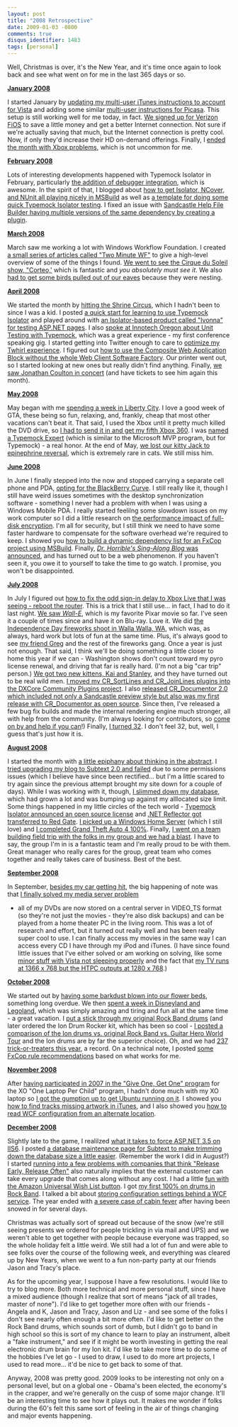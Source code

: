 ```yaml
---
layout: post
title: "2008 Retrospective"
date: 2009-01-03 -0800
comments: true
disqus_identifier: 1483
tags: [personal]
---
```

Well, Christmas is over, it's the New Year, and it's time once again to
look back and see what went on for me in the last 365 days or so.

**[January 2008](/archive/2008/01.aspx)**

I started January by [updating my multi-user iTunes instructions to
account for
Vista](/archive/2008/01/03/updated-multi-user-itunes-instructions-for-vista.aspx)
and adding some similar [multi-user instructions for
Picasa](/archive/2008/01/04/multi-user-picasa.aspx). This setup is still
working well for me today, in fact. [We signed up for Verizon
FiOS](/archive/2008/01/21/fios-signup-not-remotely-seamless.aspx) to
save a little money and get a better Internet connection. Not sure if
we're actually saving that much, but the Internet connection is pretty
cool. Now, if only they'd increase their HD on-demand offerings.
Finally, I [ended the month with Xbox
problems](/archive/2008/01/28/status-on-xbox-live-drm-and-dashboard-problems.aspx),
which is not uncommon for me.

**[February 2008](/archive/2008/02.aspx)**

Lots of interesting developments happened with Typemock Isolator in
February, particularly [the addition of debugger
integration](/archive/2008/02/06/typemock-isolator-now-with-debugging-goodness.aspx),
which is awesome. In the spirit of that, I blogged about [how to get
Isolator, NCover, and NUnit all playing nicely in
MSBuild](/archive/2008/02/07/typemock-nunit-and-ncover-together-in-msbuild.aspx) as
well as [a template for doing some quick Typemock Isolator
testing](/archive/2008/02/21/template-for-quick-typemock-testing.aspx).
I fixed an issue with [Sandcastle Help File Builder having multiple
versions of the same dependency by creating a
plugin](/archive/2008/02/12/resolve-multiple-dependency-versions-in-sandcastle-help-file-builder.aspx).

**[March 2008](/archive/2008/03.aspx)**

March saw me working a lot with Windows Workflow Foundation. I created
[a small series of articles called "Two Minute
WF"](/archive/2008/03/20/two-minute-wf.aspx) to give a high-level
overview of some of the things I found. [We went to see the Cirque du
Soleil show, "Corteo,'](/archive/2008/03/17/corteo.aspx) which is
fantastic and *you absolutely must see it*. We also [had to get some
birds pulled out of our eaves](/archive/2008/03/19/bird-exclusion.aspx)
because they were nesting.

**[April 2008](/archive/2008/04.aspx)**

We started the month by [hitting the Shrine
Circus](/archive/2008/04/07/shrine-circus-2008.aspx), which I hadn't
been to since I was a kid. I posted [a quick start for learning to use
Typemock
Isolator](/archive/2008/04/16/quick-start-for-mocking-with-typemock-isolator.aspx) and
played around with [an Isolator-based product called "Ivonna" for
testing ASP.NET
pages](/archive/2008/04/16/asp.net-testing-with-ivonna.aspx). I also
[spoke at Innotech Oregon about Unit Testing with
Typemock](/archive/2008/04/24/innotech-presentations-posted.aspx), which
was a great experience - my first conference speaking gig. I started
getting into Twitter enough to care to [optimize my Twhirl
experience](/archive/2008/04/22/getting-the-most-from-twhirl.aspx). I
figured out [how to use the Composite Web Application Block without the
whole Web Client Software
Factory](/archive/2008/04/29/using-composite-web-application-block-without-web-client-software-factory.aspx).
Our printer went out, so I started looking at new ones but really didn't
find anything. Finally, [we saw Jonathan Coulton in
concert](/archive/2008/04/26/jonathan-coulton-at-mission-st.-theater.aspx)
(and have tickets to see him again this month).

**[May 2008](/archive/2008/05.aspx)**

May began with me [spending a week in Liberty
City](/archive/2008/05/12/a-week-in-liberty-city.aspx). I love a good
week of GTA, these being so fun, relaxing, and, frankly, cheap that most
other vacations can't beat it. That said, I used the Xbox until it
pretty much killed the DVD drive, so [I had to send it in and get my
fifth Xbox 360](/archive/2008/05/15/getting-xbox-360-number-five.aspx).
I was [named a Typemock
Expert](/archive/2008/05/27/typemock-expert.aspx) (which is similar to
the Microsoft MVP program, but for Typemock) - a real honor. At the end
of May, [we lost our kitty Jack to epinephrine
reversal](/archive/2008/05/30/his-name-was-jack.aspx), which is
extremely rare in cats. We still miss him.

**[June 2008](/archive/2008/06.aspx)**

In June I finally stepped into the now and stopped carrying a separate
cell phone and PDA, [opting for the BlackBerry
Curve](/archive/2008/06/05/setting-up-a-blackberry-for-personal-use.aspx).
I still really like it, though I still have weird issues sometimes with
the desktop synchronization software - something I never had a problem
with when I was using a Windows Mobile PDA. I really started feelilng
some slowdown issues on my work computer so I did a little research on
[the performance impact of full-disk
encryption](/archive/2008/06/10/performance-impact-of-full-disk-encryption.aspx).
I'm all for security, but I still think we need to have some faster
hardware to compensate for the software overhead we're required to keep.
I showed you [how to build a dynamic dependency list for an FxCop
project using
MSBuild](/archive/2008/06/19/dynamic-fxcop-dependency-list-using-msbuild.aspx).
Finally, [*Dr. Horrible's Sing-Along Blog* was
announced](/archive/2008/06/30/dr.-horribles-sing-along-blog.aspx), and
has turned out to be a web phenomenon. If you haven't seen it, you owe
it to yourself to take the time to go watch. I promise, you won't be
disappointed.

**[July 2008](/archive/2008/07.aspx)**

In July I figured out [how to fix the odd sign-in delay to Xbox Live
that I was seeing - reboot the
router](/archive/2008/07/02/xbox-360-sign-in-delay-fix.aspx). This is a
trick that I still use... in fact, I had to do it last night. [We saw
*Wall-E*](/archive/2008/07/02/wall-e.aspx), which is my favorite Pixar
movie so far. I've seen it a couple of times since and have it on
Blu-ray. Love it. We did [the Independence Day fireworks shoot in Walla
Walla, WA](/archive/2008/07/06/walla-walla-fireworks-2008.aspx), which
was, as always, hard work but lots of fun at the same time. Plus, it's
always good to see [my friend Greg](http://www.greghughes.net) and the
rest of the fireworks gang. Once a year is just not enough. That said, I
think we'll be doing something a little closer to home this year if we
can - Washington shows don't count toward my pyro license renewal, and
driving that far is really hard. (I'm not a big "car trip" person.) [We
got two new kittens, Kai and
Stanley](/archive/2008/07/06/welcome-kai-and-stanley.aspx), and they
have turned out to be real wild men. [I moved my CR\_SortLines and
CR\_JoinLines plugins into the DXCore Community Plugins
project](/archive/2008/07/10/cr_joinlines-and-cr_sortlines-join-dxcore-community-plugins.aspx).
I also [released CR\_Documentor 2.0 which included not only a Sandcastle
preview style but also was my first release with CR\_Documentor as open
source](/archive/2008/07/11/cr_documentor-2.0.0.0-released-now-with-sandcastle-preview-and-open-source.aspx).
Since then, I've released a few bug fix builds and made the internal
rendering engine much stronger, all with help from the community. (I'm
always looking for contributors, so [come on by and help if you
can](http://cr-documentor.googlecode.com)!) Finally, [I turned
32](/archive/2008/07/29/birthday-32.aspx). I don't feel 32, but, well, I
guess that's just how it is.

**[August 2008](/archive/2008/08.aspx)**

I started the month with [a little epiphany about thinking in the
abstract](/archive/2008/08/11/learning-to-think-in-the-abstract.aspx). I
[tried upgrading my blog to Subtext 2.0 and
failed](/archive/2008/08/16/failed-to-upgrade-to-subtext-2.0.aspx) due
to some permissions issues (which I believe have since been rectified...
but I'm a little scared to try again since the previous attempt brought
my site down for a couple of days). While I was working with it, though,
[I slimmed down my
database](/archive/2008/08/18/slimming-down-your-subtext-database.aspx),
which had grown a lot and was bumping up against my alllocated size
limit. Some things happened in my little circles of the tech world -
[Typemock Isolator announced an open source
license](/archive/2008/08/18/typemock-isolator-5.0-released-open-source-licensing-available.aspx)
and [.NET Reflector got transferred to Red
Gate](/archive/2008/08/20/lutz-roeder-hands-off-reflector-to-red-gate.aspx).
[I picked up a Windows Home
Server](/archive/2008/08/25/windows-home-server-first-impressions.aspx)
(which I still love) and [I completed Grand Theft Auto 4
100%](/archive/2008/08/27/gta4-100.aspx). Finally, [I went on a team
building field trip with the folks in my group and we had a
blast](/archive/2008/08/29/downtown-portland-team-building-scavenger-hunt.aspx).
I have to say, the group I'm in is a fantastic team and I'm really proud
to be with them. Great manager who really cares for the group, great
team who comes together and really takes care of business. Best of the
best.

**[September 2008](/archive/2008/09.aspx)**

In September, [besides my car getting
hit](/archive/2008/09/19/watch-those-one-way-grids.aspx), the big
happening of note was that [I finally solved my media server
problem](/archive/2008/09/30/overview-of-my-media-center-solution.aspx)
- all of my DVDs are now stored on a central server in VIDEO\_TS format
(so they're not just the movies - they're also disk backups) and can be
played from a home theater PC in the living room. This was a lot of
research and effort, but it turned out really well and has been really
super cool to use. I can finally access my movies in the same way I can
access every CD I have through my iPod and iTunes. (I have since found
little issues that I've either solved or am working on solving, like
some [minor stuff with Vista not sleeping
properly](/archive/2008/10/31/fixing-windows-vista-media-center-sleep-problems.aspx)
and the fact that [my TV runs at 1366 x 768 but the HTPC outputs at 1280
x
768](http://paraesthesia.com/archive/2008/09/29/dell-studio-hybrid-media-center-installed.aspx).)

**[October 2008](/archive/2008/10.aspx)**

We started out by [having some barkdust blown into our flower
beds](/archive/2008/10/03/barkdust-put-in-yesterday.aspx), something
long overdue. We then [spent a week in Disneyland and
Legoland](/archive/2008/10/21/disneylandlegoland-vacation.aspx), which
was simply amazing and tiring and fun all at the same time - a great
vacation. I [put a stick through my original Rock Band
drums](/archive/2008/10/29/broke-rock-band-drums.aspx) (and later
ordered the Ion Drum Rocker kit, which has been so cool - [I posted a
comparison of the Ion drums vs. original Rock Band vs. Guitar Hero World
Tour](/archive/2008/11/07/drum-comparison-ion-vs.-rock-band-vs.-guitar-hero-world.aspx)
and the Ion drums are by far the superior choice). Oh, and we had [237
trick-or-treaters this
year](/archive/2008/11/03/237-trick-or-treaters.aspx), a record. On a
technical note, I posted [some FxCop rule
recommendations](/archive/2008/10/30/fxcop-rule-recommendations.aspx)
based on what works for me.

**[November 2008](/archive/2008/11.aspx)**

After [having participated in 2007 in the "Give One, Get One"
program](/archive/2007/11/14/bought-my-xo-laptop.aspx) for the XO "One
Laptop Per Child" program, I hadn't done much with my XO laptop so [I
got the gumption up to get Ubuntu running on
it](/archive/2008/11/14/running-ubuntu-on-the-xo-laptop.aspx). I showed
you [how to find tracks missing artwork in
iTunes](/archive/2008/11/25/find-tracks-missing-artwork-in-itunes.aspx),
and I also showed you [how to read WCF configuration from an alternate
location](/archive/2008/11/26/reading-wcf-configuration-from-a-custom-location.aspx).

**[December 2008](/archive/2008/12.aspx)**

Slightly late to the game, I realilzed [what it takes to force ASP.NET
3.5 on IIS6](/archive/2008/12/01/forcing-asp.net-3.5-on-iis6.aspx). I
posted [a database maintenance page for Subtext to make trimming down
the database size a little
easier](/archive/2008/12/05/easier-subtext-1.9.5b-database-maintenance.aspx).
(Remember the work I did in August?) I started [running into a few
problems with companies that think "Release Early, Release
Often"](/archive/2008/12/08/the-problem-with-release-early-release-often.aspx)
also naturally implies that the external customer can take every upgrade
that comes along without any cost. I had a little [fun with the Amazon
Universal Wish List
button](/archive/2008/12/08/amazon-universal-wish-list-button.aspx). I
got [my first 100% on drums in Rock
Band](/archive/2008/12/16/first-100-on-drums.aspx). I talked a bit about
[storing configuration settings behind a WCF
service](/archive/2008/12/16/storing-configuration-settings-behind-a-wcf-service.aspx).
The year ended with [a severe case of cabin
fever](/archive/2008/12/22/cabin-fever.aspx) after having been snowed in
for several days.

Christmas was actually sort of spread out because of the snow (we're
still seeing presents we ordered for people trickling in via mail and
UPS) and we weren't able to get together with people because everyone
was trapped, so the whole holiday felt a little weird. We still had a
lot of fun and were able to see folks over the course of the following
week, and everything was cleared up by New Years, when we went to a fun
non-party party at our friends Jason and Tracy's place.

As for the upcoming year, I suppose I have a few resolutions. I would
like to try to blog more. Both more technical and more personal stuff,
since I have a mixed audience (though I realize that sort of means "jack
of all trades, master of none"). I'd like to get together more often
with our friends - Angela and K, Jason and Tracy, Jason and Liz - and
see some of the folks I don't see nearly often enough a bit more often.
I'd like to get better on the Rock Band drums, which sounds sort of
dumb, but I didn't go to band in high school so this is sort of my
chance to learn to play an instrument, albeit a "fake instrument," and
see if it might be worth investing in getting the real electronic drum
brain for my Ion kit. I'd like to take more time to do some of the
hobbies I've let go - I used to draw, I used to do more art projects, I
used to read more... it'd be nice to get back to some of that.

Anyway, 2008 was pretty good. 2009 looks to be interesting not only on a
personal level, but on a global one - Obama's been elected, the
economy's in the crapper, and we're generally on the cusp of some major
change. It'll be an interesting time to see how it plays out. It makes
me wonder if folks during the 60's felt this same sort of feeling in the
air of things changing and major events happening.

